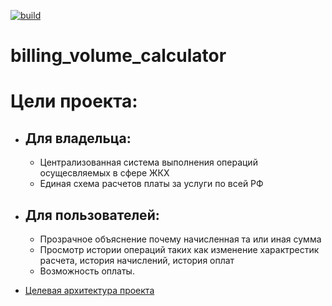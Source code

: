 [![build](https://github.com/Simon250388/billing_volume_calculator/actions/workflows/gradle-publish.yml/badge.svg)](https://github.com/Simon250388/billing_volume_calculator/actions/workflows/gradle-publish.yml)

# billing_volume_calculator

# Цели проекта:
* ## Для владельца:
  * Централизованная система выполнения операций осущесвляемых в сфере ЖКХ
  * Единая схема расчетов платы за услуги по всей РФ
* ## Для пользователей:
  * Прозрачное объяснение почему начисленная та или иная сумма
  * Просмотр истории операций таких как изменение характрестик расчета, история начислений, история оплат
  * Возможность оплаты.


* [Целевая архитектура проекта](../../wiki/How-it-work)

